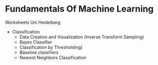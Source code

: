 # Fundamentals Of Machine Learning

Worksheets Uni Heidelberg
- Classification
  - Data Creation and Visualization (Inverse Transform Sampling)
  - Bayes Classifier
  - Classification by Thresholding]
  - Baseline classifiers
  - Nearest Neighbors Classification
